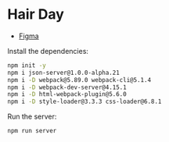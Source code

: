 # Hair Day

- [Figma](https://www.figma.com/community/file/1360316357733167308)

Install the dependencies:

```sh
npm init -y
npm i json-server@1.0.0-alpha.21
npm i -D webpack@5.89.0 webpack-cli@5.1.4
npm i -D webpack-dev-server@4.15.1
npm i -D html-webpack-plugin@5.6.0
npm i -D style-loader@3.3.3 css-loader@6.8.1
```

Run the server:

```sh
npm run server
```
